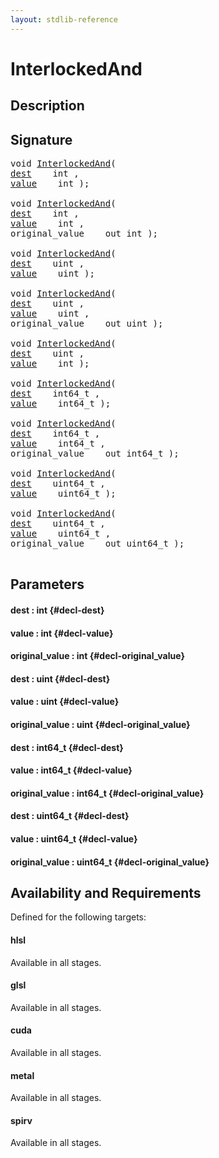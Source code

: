 ```yaml
---
layout: stdlib-reference
---
```


# InterlockedAnd

## Description





## Signature 

<pre>
void <a href="/stdlib-reference/global-decls/InterlockedAnd">InterlockedAnd</a>(
<a href="/stdlib-reference/global-decls/InterlockedAnd#decl-dest" class="code_param">dest</a>    int ,
<a href="/stdlib-reference/global-decls/InterlockedAnd#decl-value" class="code_param">value</a>    int );

void <a href="/stdlib-reference/global-decls/InterlockedAnd">InterlockedAnd</a>(
<a href="/stdlib-reference/global-decls/InterlockedAnd#decl-dest" class="code_param">dest</a>    int ,
<a href="/stdlib-reference/global-decls/InterlockedAnd#decl-value" class="code_param">value</a>    int ,
original_value    out int );

void <a href="/stdlib-reference/global-decls/InterlockedAnd">InterlockedAnd</a>(
<a href="/stdlib-reference/global-decls/InterlockedAnd#decl-dest" class="code_param">dest</a>    uint ,
<a href="/stdlib-reference/global-decls/InterlockedAnd#decl-value" class="code_param">value</a>    uint );

void <a href="/stdlib-reference/global-decls/InterlockedAnd">InterlockedAnd</a>(
<a href="/stdlib-reference/global-decls/InterlockedAnd#decl-dest" class="code_param">dest</a>    uint ,
<a href="/stdlib-reference/global-decls/InterlockedAnd#decl-value" class="code_param">value</a>    uint ,
original_value    out uint );

void <a href="/stdlib-reference/global-decls/InterlockedAnd">InterlockedAnd</a>(
<a href="/stdlib-reference/global-decls/InterlockedAnd#decl-dest" class="code_param">dest</a>    uint ,
<a href="/stdlib-reference/global-decls/InterlockedAnd#decl-value" class="code_param">value</a>    int );

void <a href="/stdlib-reference/global-decls/InterlockedAnd">InterlockedAnd</a>(
<a href="/stdlib-reference/global-decls/InterlockedAnd#decl-dest" class="code_param">dest</a>    int64_t ,
<a href="/stdlib-reference/global-decls/InterlockedAnd#decl-value" class="code_param">value</a>    int64_t );

void <a href="/stdlib-reference/global-decls/InterlockedAnd">InterlockedAnd</a>(
<a href="/stdlib-reference/global-decls/InterlockedAnd#decl-dest" class="code_param">dest</a>    int64_t ,
<a href="/stdlib-reference/global-decls/InterlockedAnd#decl-value" class="code_param">value</a>    int64_t ,
original_value    out int64_t );

void <a href="/stdlib-reference/global-decls/InterlockedAnd">InterlockedAnd</a>(
<a href="/stdlib-reference/global-decls/InterlockedAnd#decl-dest" class="code_param">dest</a>    uint64_t ,
<a href="/stdlib-reference/global-decls/InterlockedAnd#decl-value" class="code_param">value</a>    uint64_t );

void <a href="/stdlib-reference/global-decls/InterlockedAnd">InterlockedAnd</a>(
<a href="/stdlib-reference/global-decls/InterlockedAnd#decl-dest" class="code_param">dest</a>    uint64_t ,
<a href="/stdlib-reference/global-decls/InterlockedAnd#decl-value" class="code_param">value</a>    uint64_t ,
original_value    out uint64_t );

</pre>

## Parameters

#### dest  : int {#decl-dest}
#### value  : int {#decl-value}
#### original\_value  : int {#decl-original_value}
#### dest  : uint {#decl-dest}
#### value  : uint {#decl-value}
#### original\_value  : uint {#decl-original_value}
#### dest  : int64\_t {#decl-dest}
#### value  : int64\_t {#decl-value}
#### original\_value  : int64\_t {#decl-original_value}
#### dest  : uint64\_t {#decl-dest}
#### value  : uint64\_t {#decl-value}
#### original\_value  : uint64\_t {#decl-original_value}

## Availability and Requirements

Defined for the following targets:

#### hlsl
Available in all stages.

#### glsl
Available in all stages.

#### cuda
Available in all stages.

#### metal
Available in all stages.

#### spirv
Available in all stages.



